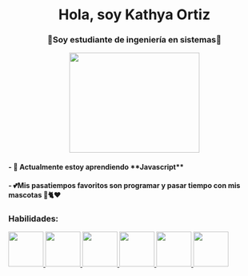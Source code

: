  <h1 align="center">Hola, soy Kathya Ortiz</h1>
        <h3 align="center">💖Soy estudiante de ingeniería en sistemas💖</h3>
        <p align="center"> <img src="https://camo.githubusercontent.com/5ff9182d12e799168a3bb67b88df7388ae08ede3/68747470733a2f2f6d69726f2e6d656469756d2e636f6d2f6d61782f3837352f312a7164415731546a434e353768316c6275757a766368672e676966" width="260" height="200"/></p>
     <h4>  - 🌱 Actualmente estoy aprendiendo **Javascript**     </h4>                                                                                                                  <h4> - 💕Mis pasatiempos favoritos son programar y pasar tiempo con mis mascotas 🐶🐈❤</h4>
       
<p align="left">
</p>
<h3 align="left">Habilidades:</h3>
<p align="left"> 
    <a href="https://www.w3schools.com/cs/" target="_blank" rel="noreferrer"> 
        <img src="https://cdn.jsdelivr.net/gh/devicons/devicon/icons/java/java-original-wordmark.svg" width="70" height="70"/>
        <img src="https://cdn.jsdelivr.net/gh/devicons/devicon/icons/csharp/csharp-original.svg"  width="70" height="70"/>
           <img src="https://cdn.jsdelivr.net/gh/devicons/devicon/icons/html5/html5-original.svg" width="70" height="70"/>
           <img src="https://cdn.jsdelivr.net/gh/devicons/devicon/icons/blender/blender-original.svg" width="70" height="70"/>
      <img src="https://cdn.jsdelivr.net/gh/devicons/devicon/icons/microsoftsqlserver/microsoftsqlserver-plain-wordmark.svg"  width="70" height="70"/>
        <img src="https://cdn.jsdelivr.net/gh/devicons/devicon/icons/photoshop/photoshop-plain.svg" width="70" height="70" />
     
     
     

          
          
    
